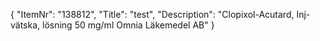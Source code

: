 {
  "ItemNr": "138812",
  "Title": "test",
  "Description": "Clopixol-Acutard, Inj-vätska, lösning 50 mg/ml Omnia Läkemedel AB"
}